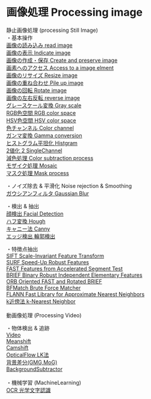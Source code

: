 # 画像処理 Processing image<br>

静止画像処理 (processing Still Image)<br>
・基本操作<br>
[画像の読み込み read image](https://github.com/xxxHAL/Processing_image/tree/master/ReadImg)<br>
[画像の表示 Indicate image](https://github.com/xxxHAL/Processing_image/tree/master/IndicateImg)<br>
[画像の作成・保存 Create and preserve image](https://github.com/xxxHAL/Processing_image/tree/master/CreateAndPreserveImg)<br>
[画素へのアクセス Access to a image elment](https://github.com/xxxHAL/Processing_image/tree/master/AccessElement)<br>
[画像のリサイズ Resize image](https://github.com/xxxHAL/Processing_image/tree/master/ResizeImg)<br> 
[画像の重ね合わせ Pile up image](https://github.com/xxxHAL/Processing_image/tree/master/PileImg)<br>
[画像の回転 Rotate image](https://github.com/xxxHAL/Processing_image/tree/master/RotateImg)<br>
[画像の左右反転 reverse image](https://github.com/xxxHAL/Processing_image/tree/master/ReverseImg)<br>
[グレースケール変換 Gray scale](https://github.com/xxxHAL/Processing_image/tree/master/GrayScale)<br>
[RGB色空間 RGB color space](https://github.com/xxxHAL/Processing_image/tree/master/RGB)<br>
[HSV色空間 HSV color space](https://github.com/xxxHAL/Processing_image/tree/master/HSV)<br>
[色チャンネル Color channel](https://github.com/xxxHAL/Processing_image/tree/master/ColorChannel)<br>
[ガンマ変換 Gamma conversion](https://github.com/xxxHAL/Processing_image/tree/master/Gamma)<br>
[ヒストグラム平坦化 Histgram](https://github.com/xxxHAL/Processing_image/tree/master/Histgram)<br>
[2値化 2 SingleChannel](https://github.com/xxxHAL/Processing_image/tree/master/SingleChannel)<br>
[減色処理 Color subtraction process](https://github.com/xxxHAL/Processing_image/tree/master/DecleaseColor)<br>
[モザイク処理 Mosaic](https://github.com/xxxHAL/Processing_image/tree/master/Mosaic)<br>
[マスク処理 Mask process](https://github.com/xxxHAL/Processing_image/tree/master/MaskProcess)<br>

・ノイズ除去 & 平滑化 Noise rejection & Smoothing<br>
 [ガウシアンフィルタ Gaussian Blur](https://github.com/xxxHAL/Processing_image/tree/master/Gaussian)<br>

・検出 & 抽出<br>
[顔検出 Facial Detection](https://github.com/xxxHAL/Processing_image/tree/master/FacialDetection)<br> 
[ハフ変換 Hough](https://github.com/xxxHAL/Processing_image/tree/master/Hough)<br>
[キャニー法 Canny](https://github.com/xxxHAL/Processing_image/tree/master/Canny)<br>
[エッジ検出 輪郭検出](https://github.com/xxxHAL/Processing_image/tree/master/Edgedetection)<br>

・特徴点抽出<br>
[SIFT Scale-Invariant Feature Transform](https://github.com/xxxHAL/Processing_image/tree/master/SIFT)<br>
[SURF Speed-Up Robust Features](https://github.com/xxxHAL/Processing_image/tree/master/SURF)<br>
[FAST Features from Accelerated Segment Test](https://github.com/xxxHAL/Processing_image/tree/master/FAST)<br>
[BRIEF Binary Robust Independent Elementary Features](https://github.com/xxxHAL/Processing_image/tree/master/BRIEF)<br>
[ORB Oriented FAST and Rotated BRIEF](https://github.com/xxxHAL/Processing_image/tree/master/ORB)<br>
[BFMatch Brute Force Matcher](https://github.com/xxxHAL/Processing_image/tree/master/BFMatch)<br>
[FLANN Fast Library for Approximate Nearest Neighbors](https://github.com/xxxHAL/Processing_image/tree/master/FLANN)<br>
[k近傍法 k-Nearest Neighbor](https://github.com/xxxHAL/processing_image/tree/master/k-NearestNeighbor)<br>
<br>
動画像処理 (Processing Video)<br>

・物体検出 & 追跡<br>
[Video](https://github.com/xxxHAL/Processing_image/tree/master/Video)<br>
[Meanshift](https://github.com/xxxHAL/Processing_image/tree/master/Meanshift)<br>
[Camshift](https://github.com/xxxHAL/Processing_image/tree/master/Camshift)<br>
[OpticalFlow LK法](https://github.com/xxxHAL/processing_image/tree/master/OpticalFlow)<br>
[背景差分(GMG,MoG)<br> BackgroundSubtractor](https://github.com/xxxHAL/processing_image/tree/master/BackgroundSubtractor)<br>
<br>
・機械学習 (MachineLearning)<br>
[OCR 光学文字認識](https://github.com/xxxHAL/processing_image/tree/master/OCR)<br>
